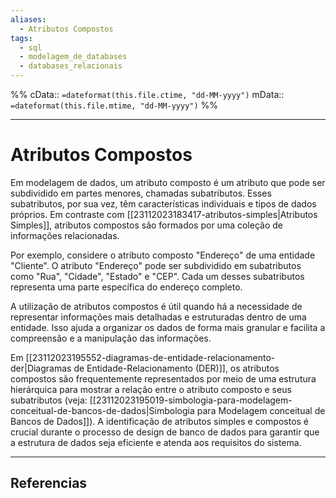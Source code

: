 ```yaml
---
aliases:
  - Atributos Compostos
tags:
  - sql
  - modelagem_de_databases
  - databases_relacionais
---
```

%%
cData:: `=dateformat(this.file.ctime, "dd-MM-yyyy")`
mData:: `=dateformat(this.file.mtime, "dd-MM-yyyy")`
%%

___
# Atributos Compostos

Em modelagem de dados, um atributo composto é um atributo que pode ser subdividido em partes menores, chamadas subatributos. Esses subatributos, por sua vez, têm características individuais e tipos de dados próprios. Em contraste com [[23112023183417-atributos-simples|Atributos Simples]], atributos compostos são formados por uma coleção de informações relacionadas.

Por exemplo, considere o atributo composto "Endereço" de uma entidade "Cliente". O atributo "Endereço" pode ser subdividido em subatributos como "Rua", "Cidade", "Estado" e "CEP". Cada um desses subatributos representa uma parte específica do endereço completo.

A utilização de atributos compostos é útil quando há a necessidade de representar informações mais detalhadas e estruturadas dentro de uma entidade. Isso ajuda a organizar os dados de forma mais granular e facilita a compreensão e a manipulação das informações.

Em [[23112023195552-diagramas-de-entidade-relacionamento-der|Diagramas de Entidade-Relacionamento (DER)]], os atributos compostos são frequentemente representados por meio de uma estrutura hierárquica para mostrar a relação entre o atributo composto e seus subatributos (veja: [[23112023195019-simbologia-para-modelagem-conceitual-de-bancos-de-dados|Simbologia para Modelagem conceitual de Bancos de Dados]]). A identificação de atributos simples e compostos é crucial durante o processo de design de banco de dados para garantir que a estrutura de dados seja eficiente e atenda aos requisitos do sistema.

---
## Referencias
